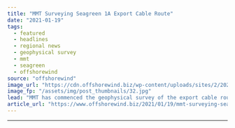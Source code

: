 ```yaml
---
title: "MMT Surveying Seagreen 1A Export Cable Route"
date: "2021-01-19"
tags: 
  - featured
  - headlines
  - regional news
  - geophysical survey
  - mmt
  - seagreen
  - offshorewind
source: "offshorewind"
image_url: "https://cdn.offshorewind.biz/wp-content/uploads/sites/2/2021/01/19111007/MMT-Surveying-Seagreen-Export-Cable-Route.jpg"
image_fp: "/assets/img/post_thumbnails/32.jpg"
lead: "MMT has commenced the geophysical survey of the export cable route at the Seagreen"
article_url: "https://www.offshorewind.biz/2021/01/19/mmt-surveying-seagreen-1a-export-cable-route/"
---
```


---
